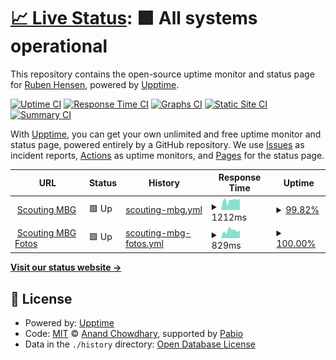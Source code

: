 # [📈 Live Status](https://rubenhensen.github.io/upptime): <!--live status--> **🟩 All systems operational**

This repository contains the open-source uptime monitor and status page for [Ruben Hensen](https://rubenhensen.github.io/upptime), powered by [Upptime](https://github.com/upptime/upptime).

[![Uptime CI](https://github.com/rubenhensen/upptime/workflows/Uptime%20CI/badge.svg)](https://github.com/rubenhensen/upptime/actions?query=workflow%3A%22Uptime+CI%22)
[![Response Time CI](https://github.com/rubenhensen/upptime/workflows/Response%20Time%20CI/badge.svg)](https://github.com/rubenhensen/upptime/actions?query=workflow%3A%22Response+Time+CI%22)
[![Graphs CI](https://github.com/rubenhensen/upptime/workflows/Graphs%20CI/badge.svg)](https://github.com/rubenhensen/upptime/actions?query=workflow%3A%22Graphs+CI%22)
[![Static Site CI](https://github.com/rubenhensen/upptime/workflows/Static%20Site%20CI/badge.svg)](https://github.com/rubenhensen/upptime/actions?query=workflow%3A%22Static+Site+CI%22)
[![Summary CI](https://github.com/rubenhensen/upptime/workflows/Summary%20CI/badge.svg)](https://github.com/rubenhensen/upptime/actions?query=workflow%3A%22Summary+CI%22)

With [Upptime](https://upptime.js.org), you can get your own unlimited and free uptime monitor and status page, powered entirely by a GitHub repository. We use [Issues](https://github.com/rubenhensen/upptime/issues) as incident reports, [Actions](https://github.com/rubenhensen/upptime/actions) as uptime monitors, and [Pages](https://rubenhensen.github.io/upptime) for the status page.

<!--start: status pages-->
<!-- This summary is generated by Upptime (https://github.com/upptime/upptime) -->
<!-- Do not edit this manually, your changes will be overwritten -->
<!-- prettier-ignore -->
| URL | Status | History | Response Time | Uptime |
| --- | ------ | ------- | ------------- | ------ |
| <img alt="" src="https://icons.duckduckgo.com/ip3/scoutingmbg.nl.ico" height="13"> [Scouting MBG](https://scoutingmbg.nl/) | 🟩 Up | [scouting-mbg.yml](https://github.com/rubenhensen/upptime/commits/HEAD/history/scouting-mbg.yml) | <details><summary><img alt="Response time graph" src="./graphs/scouting-mbg/response-time-week.png" height="20"> 1212ms</summary><br><a href="https://rubenhensen.github.io/upptime/history/scouting-mbg"><img alt="Response time 1259" src="https://img.shields.io/endpoint?url=https%3A%2F%2Fraw.githubusercontent.com%2Frubenhensen%2Fupptime%2FHEAD%2Fapi%2Fscouting-mbg%2Fresponse-time.json"></a><br><a href="https://rubenhensen.github.io/upptime/history/scouting-mbg"><img alt="24-hour response time 1035" src="https://img.shields.io/endpoint?url=https%3A%2F%2Fraw.githubusercontent.com%2Frubenhensen%2Fupptime%2FHEAD%2Fapi%2Fscouting-mbg%2Fresponse-time-day.json"></a><br><a href="https://rubenhensen.github.io/upptime/history/scouting-mbg"><img alt="7-day response time 1212" src="https://img.shields.io/endpoint?url=https%3A%2F%2Fraw.githubusercontent.com%2Frubenhensen%2Fupptime%2FHEAD%2Fapi%2Fscouting-mbg%2Fresponse-time-week.json"></a><br><a href="https://rubenhensen.github.io/upptime/history/scouting-mbg"><img alt="30-day response time 1268" src="https://img.shields.io/endpoint?url=https%3A%2F%2Fraw.githubusercontent.com%2Frubenhensen%2Fupptime%2FHEAD%2Fapi%2Fscouting-mbg%2Fresponse-time-month.json"></a><br><a href="https://rubenhensen.github.io/upptime/history/scouting-mbg"><img alt="1-year response time 1259" src="https://img.shields.io/endpoint?url=https%3A%2F%2Fraw.githubusercontent.com%2Frubenhensen%2Fupptime%2FHEAD%2Fapi%2Fscouting-mbg%2Fresponse-time-year.json"></a></details> | <details><summary><a href="https://rubenhensen.github.io/upptime/history/scouting-mbg">99.82%</a></summary><a href="https://rubenhensen.github.io/upptime/history/scouting-mbg"><img alt="All-time uptime 99.06%" src="https://img.shields.io/endpoint?url=https%3A%2F%2Fraw.githubusercontent.com%2Frubenhensen%2Fupptime%2FHEAD%2Fapi%2Fscouting-mbg%2Fuptime.json"></a><br><a href="https://rubenhensen.github.io/upptime/history/scouting-mbg"><img alt="24-hour uptime 100.00%" src="https://img.shields.io/endpoint?url=https%3A%2F%2Fraw.githubusercontent.com%2Frubenhensen%2Fupptime%2FHEAD%2Fapi%2Fscouting-mbg%2Fuptime-day.json"></a><br><a href="https://rubenhensen.github.io/upptime/history/scouting-mbg"><img alt="7-day uptime 99.82%" src="https://img.shields.io/endpoint?url=https%3A%2F%2Fraw.githubusercontent.com%2Frubenhensen%2Fupptime%2FHEAD%2Fapi%2Fscouting-mbg%2Fuptime-week.json"></a><br><a href="https://rubenhensen.github.io/upptime/history/scouting-mbg"><img alt="30-day uptime 99.70%" src="https://img.shields.io/endpoint?url=https%3A%2F%2Fraw.githubusercontent.com%2Frubenhensen%2Fupptime%2FHEAD%2Fapi%2Fscouting-mbg%2Fuptime-month.json"></a><br><a href="https://rubenhensen.github.io/upptime/history/scouting-mbg"><img alt="1-year uptime 99.06%" src="https://img.shields.io/endpoint?url=https%3A%2F%2Fraw.githubusercontent.com%2Frubenhensen%2Fupptime%2FHEAD%2Fapi%2Fscouting-mbg%2Fuptime-year.json"></a></details>
| <img alt="" src="https://icons.duckduckgo.com/ip3/foto.scoutingmbg.nl.ico" height="13"> [Scouting MBG Fotos](https://foto.scoutingmbg.nl/_app) | 🟩 Up | [scouting-mbg-fotos.yml](https://github.com/rubenhensen/upptime/commits/HEAD/history/scouting-mbg-fotos.yml) | <details><summary><img alt="Response time graph" src="./graphs/scouting-mbg-fotos/response-time-week.png" height="20"> 829ms</summary><br><a href="https://rubenhensen.github.io/upptime/history/scouting-mbg-fotos"><img alt="Response time 783" src="https://img.shields.io/endpoint?url=https%3A%2F%2Fraw.githubusercontent.com%2Frubenhensen%2Fupptime%2FHEAD%2Fapi%2Fscouting-mbg-fotos%2Fresponse-time.json"></a><br><a href="https://rubenhensen.github.io/upptime/history/scouting-mbg-fotos"><img alt="24-hour response time 620" src="https://img.shields.io/endpoint?url=https%3A%2F%2Fraw.githubusercontent.com%2Frubenhensen%2Fupptime%2FHEAD%2Fapi%2Fscouting-mbg-fotos%2Fresponse-time-day.json"></a><br><a href="https://rubenhensen.github.io/upptime/history/scouting-mbg-fotos"><img alt="7-day response time 829" src="https://img.shields.io/endpoint?url=https%3A%2F%2Fraw.githubusercontent.com%2Frubenhensen%2Fupptime%2FHEAD%2Fapi%2Fscouting-mbg-fotos%2Fresponse-time-week.json"></a><br><a href="https://rubenhensen.github.io/upptime/history/scouting-mbg-fotos"><img alt="30-day response time 812" src="https://img.shields.io/endpoint?url=https%3A%2F%2Fraw.githubusercontent.com%2Frubenhensen%2Fupptime%2FHEAD%2Fapi%2Fscouting-mbg-fotos%2Fresponse-time-month.json"></a><br><a href="https://rubenhensen.github.io/upptime/history/scouting-mbg-fotos"><img alt="1-year response time 783" src="https://img.shields.io/endpoint?url=https%3A%2F%2Fraw.githubusercontent.com%2Frubenhensen%2Fupptime%2FHEAD%2Fapi%2Fscouting-mbg-fotos%2Fresponse-time-year.json"></a></details> | <details><summary><a href="https://rubenhensen.github.io/upptime/history/scouting-mbg-fotos">100.00%</a></summary><a href="https://rubenhensen.github.io/upptime/history/scouting-mbg-fotos"><img alt="All-time uptime 99.54%" src="https://img.shields.io/endpoint?url=https%3A%2F%2Fraw.githubusercontent.com%2Frubenhensen%2Fupptime%2FHEAD%2Fapi%2Fscouting-mbg-fotos%2Fuptime.json"></a><br><a href="https://rubenhensen.github.io/upptime/history/scouting-mbg-fotos"><img alt="24-hour uptime 100.00%" src="https://img.shields.io/endpoint?url=https%3A%2F%2Fraw.githubusercontent.com%2Frubenhensen%2Fupptime%2FHEAD%2Fapi%2Fscouting-mbg-fotos%2Fuptime-day.json"></a><br><a href="https://rubenhensen.github.io/upptime/history/scouting-mbg-fotos"><img alt="7-day uptime 100.00%" src="https://img.shields.io/endpoint?url=https%3A%2F%2Fraw.githubusercontent.com%2Frubenhensen%2Fupptime%2FHEAD%2Fapi%2Fscouting-mbg-fotos%2Fuptime-week.json"></a><br><a href="https://rubenhensen.github.io/upptime/history/scouting-mbg-fotos"><img alt="30-day uptime 99.78%" src="https://img.shields.io/endpoint?url=https%3A%2F%2Fraw.githubusercontent.com%2Frubenhensen%2Fupptime%2FHEAD%2Fapi%2Fscouting-mbg-fotos%2Fuptime-month.json"></a><br><a href="https://rubenhensen.github.io/upptime/history/scouting-mbg-fotos"><img alt="1-year uptime 99.54%" src="https://img.shields.io/endpoint?url=https%3A%2F%2Fraw.githubusercontent.com%2Frubenhensen%2Fupptime%2FHEAD%2Fapi%2Fscouting-mbg-fotos%2Fuptime-year.json"></a></details>

<!--end: status pages-->

[**Visit our status website →**](https://rubenhensen.github.io/upptime)

## 📄 License

- Powered by: [Upptime](https://github.com/upptime/upptime)
- Code: [MIT](./LICENSE) © [Anand Chowdhary](https://anandchowdhary.com), supported by [Pabio](https://pabio.com)
- Data in the `./history` directory: [Open Database License](https://opendatacommons.org/licenses/odbl/1-0/)
